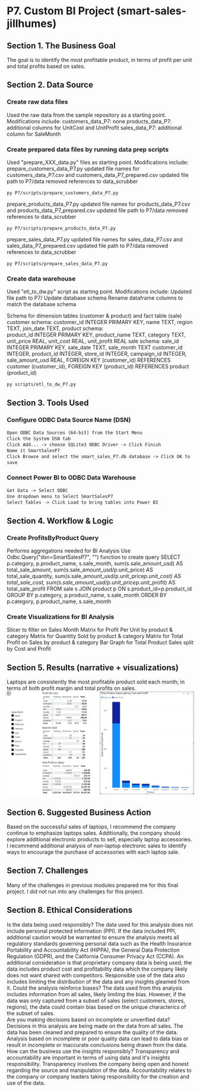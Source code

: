 # P7. Custom BI Project (smart-sales-jillhumes)
## Section 1. The Business Goal
The goal is to identify the most profitable product, in terms of profit per unit and total profits based on sales.

## Section 2. Data Source
### Create raw data files 
Used the raw data from the sample repository as a starting point.  Modifications include:
customers_data_P7: none
products_data_P7: additional columns for UnitCost and UnitProfit
sales_data_P7: additional column for SaleMonth

### Create prepared data files by running data prep scripts
Used "prepare_XXX_data.py" files as starting point. Modifications include:
prepare_customers_data_P7.py
    updated file names for customers_data_P7.csv and customers_data_P7_prepared.csv
    updated file path to P7/data
    removed references to data_scrubber
```shell
py P7/scripts/prepare_customers_data_P7.py
```
prepare_products_data_P7.py
    updated file names for products_data_P7.csv and products_data_P7_prepared.csv
    updated file path to P7/data
    removed references to data_scrubber   
```shell
py P7/scripts/prepare_products_data_P7.py
```
prepare_sales_data_P7.py
    updated file names for sales_data_P7.csv and sales_data_P7_prepared.csv
    updated file path to P7/data
    removed references to data_scrubber    
```shell
py P7/scripts/prepare_sales_data_P7.py
```
### Create data warehouse
Used "etl_to_dw.py" script as starting point. Modifications include:
    Updated file path to P7/
    Update database schema
    Rename dataframe columns to match the database schema

Schema for dimension tables (customer & product) and fact table (sale)
  customer schema:
    customer_id INTEGER PRIMARY KEY,
    name TEXT,
    region TEXT,
    join_date TEXT,
  product schema:    
    product_id INTEGER PRIMARY KEY,
    product_name TEXT,
    category TEXT,
    unit_price REAL,
    unit_cost REAL,
    unit_profit REAL
  sale schema:
    sale_id INTEGER PRIMARY KEY,
    sale_date TEXT,
    sale_month TEXT
    customer_id INTEGER,
    product_id INTEGER,
    store_id INTEGER,
    campaign_id INTEGER,
    sale_amount_usd REAL,
    FOREIGN KEY (customer_id) REFERENCES customer (customer_id),
    FOREIGN KEY (product_id) REFERENCES product (product_id)
```shell
py scripts/etl_to_dw_P7.py
```

## Section 3. Tools Used
### Configure ODBC Data Source Name (DSN) 
    Open ODBC Data Sources (64-bit) from the Start Menu
    Click the System DSN tab
    Click Add... -> choose SQLite3 ODBC Driver -> Click Finish
    Name it SmartSalesP7
    Click Browse and select the smart_sales_P7.db database -> Click OK to save
### Connect Power BI to ODBC Data Warehouse
    Get Data -> Select ODBC
    Use dropdown menu to Select SmartSalesP7
    Select Tables -> Click Load to bring tables into Power BI

## Section 4. Workflow & Logic
### Create ProfitsByProduct Query 
Performs aggregations needed for BI Analysis
Use Odbc.Query("dsn=SmartSalesP7", "<sql query>") function to create query
    SELECT p.category, p.product_name, s.sale_month, sum(s.sale_amount_usd) AS total_sale_amount, sum(s.sale_amount_usd/p.unit_price) AS total_sale_quantity, sum(s.sale_amount_usd/p.unit_price*p.unit_cost) AS total_sale_cost, sum(s.sale_amount_usd/p.unit_price*p.unit_profit) AS total_sale_profit 
    FROM sale s 
    JOIN product p ON s.product_id=p.product_id 
    GROUP BY p.category, p.product_name, s.sale_month 
    ORDER BY p.category, p.product_name, s.sale_month
### Create Visualizations for BI Analysis
Slicer to filter on Sales Month
Matrix for Profit Per Unit by product & category
Matrix for Quantity Sold by product & category
Matrix for Total Profit on Sales by product & category
Bar Graph for Total Product Sales split by Cost and Profit

## Section 5. Results (narrative + visualizations)
Laptops are consistently the most profitable product sold each month; in terms of both profit margin and total profits on sales.
![alt text](image.png)

## Section 6. Suggested Business Action
Based on the successful sales of laptops, I recommend the company continue to emphasize laptops sales.
Additionally, the company should explore additional electronic products to sell, especially laptop accessories.
I recommend additional analysis of non-laptop electronic sales to identify ways to encourage the purchase of accessories with each laptop sale.  

## Section 7. Challenges
Many of the challenges in previous modules prepared me for this final project.  I did not run into any challenges for this project.

## Section 8. Ethical Considerations
Is the data being used responsibly?
    The data used for this analysis does not include personal protected information (PPI).  If the data included PPI, additional caution would be warranted to ensure the analysis meets all regulatory standards governing personal data such as the Health Insurance Portability and Accountability Act (HIPPA), the General Data Protection Regulation (GDPR), and the California Consumer Privacy Act (CCPA).  An additional consideration is that proprietary company data is being used; the data includes product cost and profitability data which the company likely does not want shared with competitors.  Responsible use of the data also includes limiting the distribution of the data and any insights gleamed from it.
Could the analysis reinforce biases?
    The data used from this analysis includes information from all sales, likely limiting the bias.  However, if the data was only captured from a subset of sales (select customers, stores, regions), the data could contain bias based on the unique characterics of the subset of sales.  
Are you making decisions based on incomplete or unverified data?
    Decisions in this analysis are being made on the data from all sales.  The data has been cleaned and prepared to ensure the quality of the data.  Analysis based on incomplete or poor quality data can lead to data bias or result in incomplete or inaccurate conclusions being drawn from the data.
How can the business use the insights responsibly?
    Transparency and accountability are important in terms of using data and it's insights responsibility.  Transparency involves the company being open and honest regarding the source and manipulation of the data.  Accountability relates to the company or company leaders taking responsibility for the creation and use of the data.